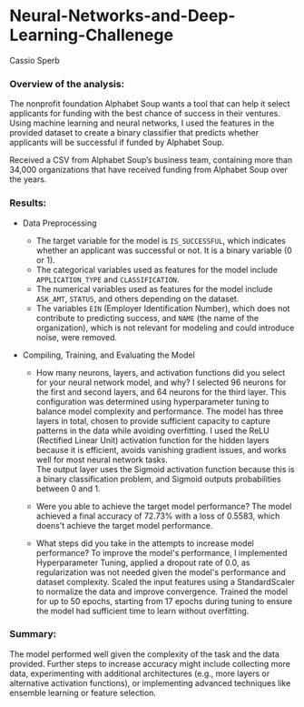 # Neural-Networks-and-Deep-Learning-Challenege
Cassio Sperb

### Overview of the analysis: 
The nonprofit foundation Alphabet Soup wants a tool that can help it select applicants for funding with the best chance of success in their ventures. Using machine learning and neural networks, I used the features in the provided dataset to create a binary classifier that predicts whether applicants will be successful if funded by Alphabet Soup.

Received a CSV from Alphabet Soup’s business team, containing more than 34,000 organizations that have received funding from Alphabet Soup over the years.

### Results: 

* Data Preprocessing

    * The target variable for the model is `IS_SUCCESSFUL`, which indicates whether an applicant was successful or not. It is a binary variable (0 or 1).
    * The categorical variables used as features for the model include `APPLICATION_TYPE` and `CLASSIFICATION`.
    * The numerical variables used as features for the model include `ASK_AMT`, `STATUS`, and others depending on the dataset.
    * The variables `EIN` (Employer Identification Number), which does not contribute to predicting success, and `NAME` (the name of the organization), which is not relevant for modeling and could introduce noise, were removed.
    

* Compiling, Training, and Evaluating the Model

    * How many neurons, layers, and activation functions did you select for your neural network model, and why?
I selected 96 neurons for the first and second layers, and 64 neurons for the third layer. This configuration was determined using hyperparameter tuning to balance model complexity and performance.
The model has three layers in total, chosen to provide sufficient capacity to capture patterns in the data while avoiding overfitting.
I used the ReLU (Rectified Linear Unit) activation function for the hidden layers because it is efficient, avoids vanishing gradient issues, and works well for most neural network tasks.   
The output layer uses the Sigmoid activation function because this is a binary classification problem, and Sigmoid outputs probabilities between 0 and 1.

    * Were you able to achieve the target model performance?
The model achieved a final accuracy of 72.73% with a loss of 0.5583, which doens't achieve the target model performance. 
   
    * What steps did you take in the attempts to increase model performance?
To improve the model's performance, I implemented Hyperparameter Tuning, applied a dropout rate of 0.0, as regularization was not needed given the model's performance and dataset complexity. Scaled the input features using a StandardScaler to normalize the data and improve convergence. Trained the model for up to 50 epochs, starting from 17 epochs during tuning to ensure the model had sufficient time to learn without overfitting.

### Summary: 
The model performed well given the complexity of the task and the data provided. Further steps to increase accuracy might include collecting more data, experimenting with additional architectures (e.g., more layers or alternative activation functions), or implementing advanced techniques like ensemble learning or feature selection.